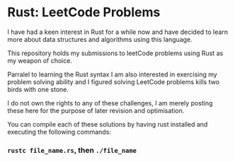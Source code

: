 # Rust: LeetCode Problems

I have had a keen interest in Rust for a while now and have decided to learn more about data structures and algorithms using this language.

This repository holds my submissions to leetCode problems using Rust as my weapon of choice.

Parralel to learning the Rust syntax I am also interested in exercising my problem solving ability and I figured
solving LeetCode problems kills two birds with one stone.

I do not own the rights to any of these challenges, I am merely posting these here for the purpose of later revision
and optimisation.

You can compile each of these solutions by having rust installed and executing the following commands:

### `rustc file_name.rs`, then `./file_name`
